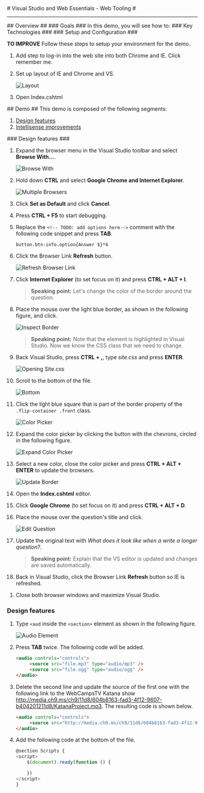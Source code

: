 ﻿<a name="title" />
# Visual Studio and Web Essentials - Web Tooling #

---
<a name="Overview" />
## Overview ##

<a id="goals" />
### Goals ###
In this demo, you will see how to:

<a name="technologies" />
### Key Technologies ###


<a name="setup" />
### Setup and Configuration ###

**TO IMPROVE**
Follow these steps to setup your environment for the demo.

1. Add step to log-in into the web site into both Chrome and IE. Click remember me.

1. Set up layout of IE and Chrome and VS.

	![Layout](Images/layout.png?raw=true)

1. Open Index.cshtml

<a name="Demo" />
## Demo ##
This demo is composed of the following segments:

1. [Design features](#segment1)
1. [Intellisense improvements](#segment2)

<a name="segment1" />
### Design features ###

1. Expand the browser menu in the Visual Studio toolbar and select **Browse With...**.

	![Browse With](Images/browse-with.png?raw=true)

1. Hold down **CTRL** and select **Google Chrome and Internet Explorer**.

	![Multiple Browsers](Images/multiple-browsers.png?raw=true)

1. Click **Set as Default** and click **Cancel**.

1. Press **CTRL + F5** to start debugging.

1. Replace the `<!-- TODO: add options here-->` comment with the following code snippet and press **TAB**.
	
	<!-- mark:1 -->
	````HTML
	button.btn-info.option{Answer $}*4
	````

1. Click the Browser Link **Refresh** button.

	![Refresh Browser Link](Images/refresh-browser-link.png?raw=true)

1. Click **Internet Explorer** (to set focus on it) and press **CTRL + ALT + I**.
	
	> **Speaking point:** Let's change the color of the border around the question.


1. Place the mouse over the light blue border, as shown in the following figure, and click.

	![Inspect Border](Images/inspect-border.png?raw=true)

	> **Speaking point:** Note that the element is highlighted in Visual Studio. Now we know the CSS class that we need to change.

1. Back Visual Studio, press **CTRL + ,**,  type _site.css_ and press **ENTER**.

	![Opening Site.css](Images/opening-sitecss.png?raw=true)

1. Scroll to the bottom of the file.

	![Bottom](Images/bottom.png?raw=true)

1. Click the light blue square that is part of the border property of the `.flip-container .front` class.

	![Color Picker](Images/color-picker.png?raw=true)

1. Expand the color picker by clicking the button with the chevrons, circled in the following figure.

	![Expand Color Picker](Images/expand-color-picker.png?raw=true)

1. Select a new color, close the color picker and press **CTRL + ALT + ENTER** to update the browsers.

	![Update Border](Images/update-border.png?raw=true)

1. Open the **Index.cshtml** editor.

1. Click **Google Chrome** (to set focus on it) and press **CTRL + ALT + D**.

1. Place the mouse over the question's title and click.

	![Edit Question](Images/edit-question.png?raw=true)

1. Update the original text with _What does it look like when a write a longer question?_.

	> **Speaking point:** Explain that the VS editor is updated and changes are saved automatically.

1. Back in Visual Studio, click the Browser Link **Refresh** button so IE is refreshed.
<a name="segment1" />

1. Close both browser windows and maximize Visual Studio.

### Design features ###

1. Type `<aud` inside the `<section>` element as shown in the following figure.

	![Audio Element](Images/audio-element.png?raw=true)

1. Press **TAB** twice. The following code will be added.

	````HTML
	<audio controls="controls">
		 <source src="file.mp3" type="audio/mp3" />
		 <source src="file.ogg" type="audio/ogg" />
	</audio>
	````

1. Delete the second line and update the source of the first one with the following link to the WebCampsTV Katana show
http://media.ch9.ms/ch9/11d8/604b8163-fad3-4f12-9607-b404201211d8/KatanaProject.mp3. The resulting code is shown below.

	````HTML
	<audio controls="controls">
		 <source src="http://media.ch9.ms/ch9/11d8/604b8163-fad3-4f12-9607-b404201211d8/KatanaProject.mp3" type="audio/mp3" />
	</audio>
	````

1. Add the following code at the bottom of the file.

	````JavaScript
	@section Scripts {
    <script>
        $(document).ready(function () {

        })
    </script>
	}
	````





